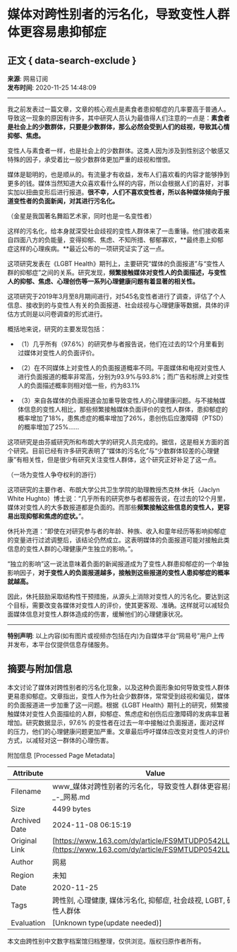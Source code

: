 # 媒体对跨性别者的污名化，导致变性人群体更容易患抑郁症

## 正文 { data-search-exclude }


**来源**: 网易订阅  
**发布时间**: 2020-11-25 14:48:09

---

我之前发表过一篇文章，文章的核心观点是素食者患抑郁症的几率要高于普通人。导致这一现象的原因有许多，其中研究人员认为最值得人们注意的一点是：**素食者是社会上的少数群体，只要是少数群体，那么必然会受到人们的歧视，导致其心情抑郁、焦虑。**

变性人与素食者一样，也是社会上的少数群体。这类人因为涉及到性别这个敏感又特殊的因子，承受着比一般少数群体更加严重的歧视和憎恨。

媒体是聪明的，也是顺从的。有流量才有收益，发布人们喜欢看的内容才能够挣到更多的钱。媒体当然知道大众喜欢看什么样的内容，所以会根据人们的喜好，对事实加以扭曲变形后进行报道。**很不幸，人们不喜欢变性者，所以各种媒体倾向于报道变性者的负面新闻，对其进行污名化。**

（金星是我国著名舞蹈艺术家，同时也是一名变性者）

这样的污名化，给本身就深受社会歧视的变性人群体来了一击重锤。他们接收着来自四面八方的负能量，变得抑郁、焦虑、不知所措、郁郁寡欢，**最终患上抑郁症这样的心理疾病。**最近公布的一项研究证实了这一点。

这项研究发表在《LGBT Health》期刊上，主要研究“媒体的负面报道”与“变性人群的抑郁症”之间的关系。研究发现，**频繁接触媒体对变性人的负面描述，与变性人的抑郁、焦虑、心理创伤等一系列心理健康问题有着显著的相关性。**

这项研究于2019年3月至8月期间进行，对545名变性者进行了调查，评估了个人信息、接收到的与变性人有关的负面报道、社会歧视与心理健康等数据，具体的评估方式则是以问卷调查的形式进行。

概括地来说，研究的主要发现包括：

- （1）几乎所有（97.6%）的研究参与者报告说，他们在过去的12个月里看到过媒体对变性人的负面评价。

- （2）在不同媒体上对变性人的负面报道概率不同。平面媒体和电视对变性人进行负面报道的概率非常高，分别为93.9%与93.8%；而广告和标牌上对变性人的负面描述概率则相对低一些，约为83.1%

- （3）来自各媒体的负面报道会加重导致变性人的心理健康问题。与不接触媒体信息的变性人相比，那些频繁接触媒体负面评价的变性人群体，患抑郁症的概率增加了18%，患焦虑症的概率增加了26%，患创伤后应激障碍（PTSD）的概率增加了25%……

这项研究是由芬威研究所和布朗大学的研究人员完成的。据信，这是相关方面的首个研究。目前已经有许多研究表明了“媒体的污名化”与“少数群体较差的心理健康”有相关性，但是很少有研究关注变性人群体，这个研究正好补足了这一点。

（一场为变性人争夺权利的游行）

这项研究的主要作者、布朗大学公共卫生学院的助理教授杰克林·休托（Jaclyn White Hughto）博士说：“几乎所有的研究参与者都报告说，在过去的12个月里，媒体对变性人的大多数报道都是负面的。而那些**频繁接触这些信息的变性人，更容易出现抑郁和焦虑的症状。**”。

休托补充道：“即使在对研究参与者的年龄、种族、收入和童年经历等影响抑郁症的变量进行过滤调整后，该结论仍然成立。这表明媒体的负面报道可能对接触此类信息的变性人群的心理健康产生独立的影响。”。

“独立的影响”这一说法意味着负面的新闻报道成为了变性人群患抑郁症的一个单独影响因子，**对于变性人的负面报道越多，接触到这些报道的变性人患抑郁症的概率就越高。**

因此，休托鼓励采取结构性干预措施，从源头上消除对变性人的污名化。要达到这个目标，需要改变各媒体对变性人的评价，使其更客观、准确。这样就可以减轻负面媒体信息对变性人群体造成的伤害，缓解他们的心理健康状况。

---

**特别声明**: 以上内容(如有图片或视频亦包括在内)为自媒体平台“网易号”用户上传并发布，本平台仅提供信息存储服务。

## 摘要与附加信息

<!-- tcd_abstract -->
本文讨论了媒体对跨性别者的污名化现象，以及这种负面形象如何导致变性人群体更易患抑郁症。文章指出，变性人作为社会少数群体，常常受到歧视和偏见，媒体的负面报道进一步加重了这一问题。根据《LGBT Health》期刊上的研究，频繁接触媒体对变性人负面描绘的人群，抑郁症、焦虑症和创伤后应激障碍的发病率显著增加。研究数据显示，97.6% 的变性者在过去一年中接触过负面报道，面对这样的压力，他们的心理健康问题更加严重。文章最后呼吁媒体应改变对变性人的评价方式，以减轻对这一群体的心理伤害。
<!-- tcd_abstract_end -->

附加信息 [Processed Page Metadata]

| Attribute       | Value                                  |
|-----------------|----------------------------------------|
| Filename        | www_媒体对跨性别者的污名化，导致变性人群体更容易患抑郁症_-_网易.md                             |
| Size            | 4499 bytes                           |
| Archived Date   | 2024-11-08 06:15:19                             |
| Original Link   | [https://www.163.com/dy/article/FS9MTUDP0542LLHE.html](https://www.163.com/dy/article/FS9MTUDP0542LLHE.html)                       |
| Author          | 网易                               |
| Region          | 未知                               |
| Date            | 2020-11-25                                 |
| Tags            | 跨性别, 心理健康, 媒体污名化, 抑郁症, 社会歧视, LGBT, 研究, 变性人群体                                 |
| Evaluation            | [Unknown type(update needed)]                                 |
<!-- tcd_table_end -->

本文由跨性别中文数字档案馆归档整理，仅供浏览。版权归原作者所有。
